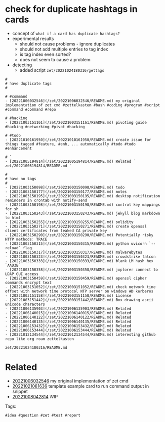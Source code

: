 # check for duplicate hashtags in cards

- concept of `what if a card has duplicate hashtags?`
- experimental results
  - should not cause problems - ignore duplicates
  - should not add multiple entries to tag index
  - is tag index even sorted?
  - does not seem to cause a problem
- detecting
  - added script `zet/20221024180316/gettags`

```
#
# have duplicate tags
#

# #command
- [20221006032546](/zet/20221006032546/README.md) my original implementation of zet cmd #zettelkasten #bash #coding #program #script #command #command #repo

# #hacking
- [20221003151161](/zet/20221003151161/README.md) pivoting guide #hacking #networking #pivot #hacking

# #todo
- [20221010161950](/zet/20221010161950/README.md) create issue for things tagged #feature, #enh, ... automatically #todo #todo #enhancement

# `
- [20221005194814](/zet/20221005194814/README.md) Related ` zet/20221005194814/README.md `

#
# have no tags
#
- [20221003150098](/zet/20221003150098/README.md) todo 
- [20221003150177](/zet/20221003150177/README.md) notes 
- [20221003150195](/zet/20221003150195/README.md) desktop notification reminders in crontab with notify-send 
- [20221003150198](/zet/20221003150198/README.md) control key mappings for sh 
- [20221003150243](/zet/20221003150243/README.md) jekyll blog markdown to html 
- [20221003150255](/zet/20221003150255/README.md) solidity 
- [20221003150271](/zet/20221003150271/README.md) create openssl client certificates from leaked CA private key 
- [20221003150290](/zet/20221003150290/README.md) Potentially risky HTTP methods: TRACE 
- [20221003150315](/zet/20221003150315/README.md) python uvicorn `--reload` flag 
- [20221003150317](/zet/20221003150317/README.md) malwarebytes 
- [20221003150323](/zet/20221003150323/README.md) crowdstrike falcon 
- [20221003150333](/zet/20221003150333/README.md) blank LM hash hex `AAD3B` 
- [20221003150358](/zet/20221003150358/README.md) jxplorer connect to LDAP GUI access 
- [20221003150459](/zet/20221003150459/README.md) openssl cipher commands encrypt text 
- [20221003151052](/zet/20221003151052/README.md) check network time offset with network time protocol NTP server on windows AD kerberos 
- [20221003151158](/zet/20221003151158/README.md) License 
- [20221003151442](/zet/20221003151442/README.md) Box drawing ascii unicode characters 
- [20221006135903](/zet/20221006135903/README.md) Related 
- [20221006140015](/zet/20221006140015/README.md) Related 
- [20221006140122](/zet/20221006140122/README.md) Related 
- [20221006140135](/zet/20221006140135/README.md) Related 
- [20221006153432](/zet/20221006153432/README.md) Related 
- [20221006153444](/zet/20221006153444/README.md) Related 
- [20221012134544](/zet/20221012134544/README.md) interesting github repo like org roam zettelkasten 
```

` zet/20221024180316/README.md `

# Related

- [20221006032546](/zet/20221006032546/README.md) my original implementation of zet cmd
- [20221021081636](/zet/20221021081636/README.md) template example card to run command output in snippet
- [20221008042814](/zet/20221008042814/README.md) WIP

Tags:

    #idea #question #zet #test #report
